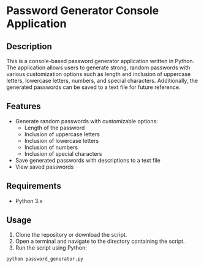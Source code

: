 # Password Generator Console Application

## Description

This is a console-based password generator application written in Python. The application allows users to generate strong, random passwords with various customization options such as length and inclusion of uppercase letters, lowercase letters, numbers, and special characters. Additionally, the generated passwords can be saved to a text file for future reference.

## Features

- Generate random passwords with customizable options:
  - Length of the password
  - Inclusion of uppercase letters
  - Inclusion of lowercase letters
  - Inclusion of numbers
  - Inclusion of special characters
- Save generated passwords with descriptions to a text file
- View saved passwords

## Requirements

- Python 3.x

## Usage

1. Clone the repository or download the script.
2. Open a terminal and navigate to the directory containing the script.
3. Run the script using Python:

```bash
python password_generator.py
